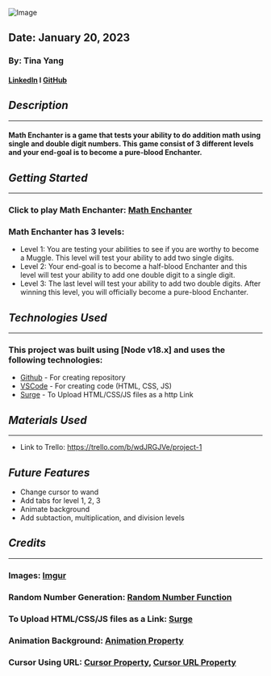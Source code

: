 ![Image](https://i.imgur.com/RSCnmNZ.png)
## Date: January 20, 2023
### By: Tina Yang
#### [LinkedIn](https://www.linkedin.com/in/yang-t/) l [GitHub](https://github.com/tinayang15)

## ***Description***
***
#### Math Enchanter is a game that tests your ability to do addition math using single and double digit numbers.  This game consist of 3 different levels and your end-goal is to become a pure-blood Enchanter.

## ***Getting Started***
***
### Click to play Math Enchanter: [Math Enchanter](https://github.com/tinayang15/Math-Enchanter/startGame)

### Math Enchanter has 3 levels:
* Level 1: You are testing your abilities to see if you are worthy to become a Muggle. This level will test your ability to add two single digits. 
* Level 2: Your end-goal is to become a half-blood Enchanter and this level will test your ability to add one double digit to a single digit. 
* Level 3: The last level will test your ability to add two double digits. After winning this level, you will officially become a pure-blood Enchanter.

## ***Technologies Used***
***
### This project was built using  [Node v18.x] and uses the following technologies:
* [Github](https://github.com/) - For creating repository
* [VSCode](https://code.visualstudio.com/) - For creating code (HTML, CSS, JS)
* [Surge](https://surge.sh/) - To Upload HTML/CSS/JS files as a http Link

## ***Materials Used***
***
* Link to Trello: https://trello.com/b/wdJRGJVe/project-1

## ***Future Features***
* Change cursor to wand
* Add tabs for level 1, 2, 3
* Animate background
* Add subtaction, multiplication, and division levels
## ***Credits***
***
### Images: [Imgur](https://imgur.com/)
### Random Number Generation: [Random Number Function](https://stackoverflow.com/questions/5915096/get-a-random-item-from-a-javascript-array)
### To Upload HTML/CSS/JS files as a Link: [Surge](https://surge.sh/)
### Animation Background: [Animation Property](https://developer.mozilla.org/en-US/docs/Web/CSS/animation)
### Cursor Using URL: [Cursor Property](https://css-tricks.com/almanac/properties/c/cursor/), [Cursor URL Property](https://stackoverflow.com/questions/9189250/animated-cursor-support-in-web-applications)


